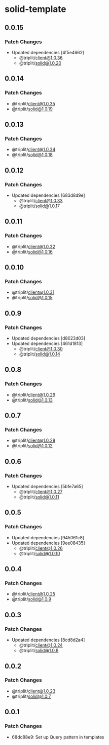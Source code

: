 # solid-template

## 0.0.15

### Patch Changes

- Updated dependencies [4f5e4662]
  - @triplit/client@1.0.36
  - @triplit/solid@1.0.20

## 0.0.14

### Patch Changes

- @triplit/client@1.0.35
- @triplit/solid@1.0.19

## 0.0.13

### Patch Changes

- @triplit/client@1.0.34
- @triplit/solid@1.0.18

## 0.0.12

### Patch Changes

- Updated dependencies [683d8d9e]
  - @triplit/client@1.0.33
  - @triplit/solid@1.0.17

## 0.0.11

### Patch Changes

- @triplit/client@1.0.32
- @triplit/solid@1.0.16

## 0.0.10

### Patch Changes

- @triplit/client@1.0.31
- @triplit/solid@1.0.15

## 0.0.9

### Patch Changes

- Updated dependencies [d8023d03]
- Updated dependencies [461d1813]
  - @triplit/client@1.0.30
  - @triplit/solid@1.0.14

## 0.0.8

### Patch Changes

- @triplit/client@1.0.29
- @triplit/solid@1.0.13

## 0.0.7

### Patch Changes

- @triplit/client@1.0.28
- @triplit/solid@1.0.12

## 0.0.6

### Patch Changes

- Updated dependencies [5bfe7a65]
  - @triplit/client@1.0.27
  - @triplit/solid@1.0.11

## 0.0.5

### Patch Changes

- Updated dependencies [945061c8]
- Updated dependencies [9ee08435]
  - @triplit/client@1.0.26
  - @triplit/solid@1.0.10

## 0.0.4

### Patch Changes

- @triplit/client@1.0.25
- @triplit/solid@1.0.9

## 0.0.3

### Patch Changes

- Updated dependencies [8cd8d2a4]
  - @triplit/client@1.0.24
  - @triplit/solid@1.0.8

## 0.0.2

### Patch Changes

- @triplit/client@1.0.23
- @triplit/solid@1.0.7

## 0.0.1

### Patch Changes

- 68dc88e9: Set up Query pattern in templates

